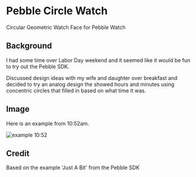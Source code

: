 # Pebble Circle Watch
Circular Geometric Watch Face for Pebble Watch

## Background
I had some time over Labor Day weekend and it seemed like it would be fun to try out the Pebble SDK.

Discussed design ideas with my wife and daughter over breakfast and decided to try an analog design the showed hours and minutes using concentric circles that filled in based on what time it was.

## Image
Here is an example from 10:52am.

![example 10:52](https://raw.github.com/stevenchanin/Pebble_Circle_Watch/master/misc/example_10_52am.jpg)

## Credit
Based on the example 'Just A Bit' from the Pebble SDK
